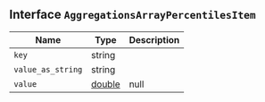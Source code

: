 ## Interface `AggregationsArrayPercentilesItem`

| Name | Type | Description |
| - | - | - |
| `key` | string | &nbsp; |
| `value_as_string` | string | &nbsp; |
| `value` | [double](./double.md) | null | &nbsp; |
